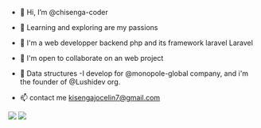 - 👋 Hi, I’m @chisenga-coder
- 👀 Learning and exploring are my passions
- 🌱 I'm a web developper backend php and its framework laravel Laravel
- 💞️ I'm open to collaborate on an web project
- 🌱 Data structures
-I develop for @monopole-global company, and i'm the founder of
@Lushidev org.

- 📫 contact me kisengajocelin7@gmail.com

![](https://img.shields.io/badge/<PHP>-<LARAVEL>-informational?style=flat&logo=<LOGO_NAME>&logoColor=white&color=2bbc8a)   ![](https://img.shields.io/badge/<PYTHON>-<DESKTOP>-informational?style=flat&logo=<LOGO_NAME>&logoColor=white&color=2bbc8a)
